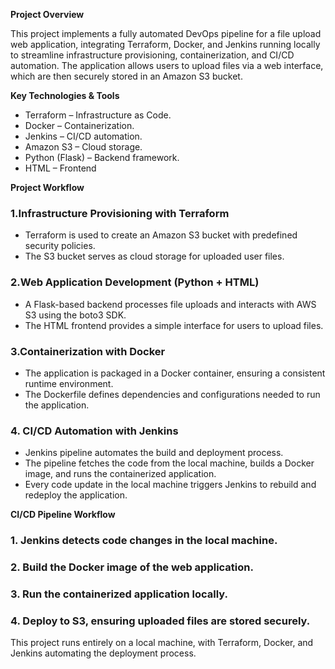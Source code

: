 **Project Overview**

This project implements a fully automated DevOps pipeline for a file upload web application, integrating Terraform, Docker, and Jenkins running locally to streamline infrastructure provisioning, containerization, and CI/CD automation. The application allows users to upload files via a web interface, which are then securely stored in an Amazon S3 bucket.  

**Key Technologies & Tools**
- Terraform – Infrastructure as Code.
- Docker – Containerization.
- Jenkins – CI/CD automation.
- Amazon S3 – Cloud storage.
- Python (Flask) – Backend framework.
- HTML – Frontend  
 
**Project Workflow**    
### 1.Infrastructure Provisioning with Terraform
- Terraform is used to create an Amazon S3 bucket with predefined security policies.
- The S3 bucket serves as cloud storage for uploaded user files.
### 2.Web Application Development (Python + HTML)
- A Flask-based backend processes file uploads and interacts with AWS S3 using the boto3 SDK.
- The HTML frontend provides a simple interface for users to upload files.
### 3.Containerization with Docker
- The application is packaged in a Docker container, ensuring a consistent runtime environment.
- The Dockerfile defines dependencies and configurations needed to run the application.
### 4.	CI/CD Automation with Jenkins
- Jenkins pipeline automates the build and deployment process.
- The pipeline fetches the code from the local machine, builds a Docker image, and runs the containerized application.
- Every code update in the local machine triggers Jenkins to rebuild and redeploy the application.

**CI/CD Pipeline Workflow**
### 1.	Jenkins detects code changes in the local machine.
### 2.	Build the Docker image of the web application.
### 3.	Run the containerized application locally.
### 4.	Deploy to S3, ensuring uploaded files are stored securely.


This project runs entirely on a local machine, with Terraform, Docker, and Jenkins automating the deployment process.
